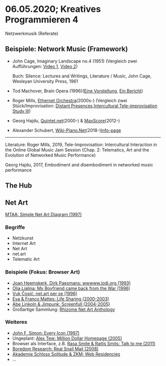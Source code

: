 # 06.05.2020; Kreatives Programmieren 4

Netzwerkmusik (Referate)

## Beispiele: Network Music (Framework)

* John Cage, Imaginary Landscape no.4 (1951) (Vergleich zwei Aufführungen: [Video 1](https://www.youtube.com/watch?v=A0BNsBlzQII), [Video 2](https://www.youtube.com/watch?v=9KWjnAHUzAU))

  Buch: Silence: Lectures and Writings, Literature / Music, John Cage, Wesleyan University Press, 1961
* Tod Machover, Brain Opera (1996)([Eine Vorstellung](https://www.youtube.com/watch?v=gpWU5a07g7s), [Ein Bericht](https://vimeo.com/7900562))
* Roger Mills, [Ethernet Orchestra](https://ethernetorchestra.net/)(2000s-) (Vergleich zwei Stück/Improvisation: [Distant Presences](https://www.youtube.com/watch?v=iKL3kzPaSXM),[Intercultural Tele-improvisation Study III](https://vimeo.com/128582160))
* Georg Hajdu, [Quintet.net](https://github.com/HfMT-ZM4/Quintet.net)(2000-) & [MaxScore](http://www.computermusicnotation.com/)(2012-)
* Alexander Schubert, [Wiki-Piano.Net](http://wiki-piano.net/)(2018-)[Info-page](http://wiki-piano.net/infos#notes)
---
Literature:
Roger Mills, 2019, Tele-Improvisation: Intercultural Interaction in the Online Global Music Jam Session (Chap. 2: Telematics, Art and the Evolution of Networked Music Performance)

Georg Hajdu, 2017, Embodiment and disembodiment in networked music performance

## The Hub

## Net Art

[MTAA: Simple Net Art Diagram (1997)](https://anthology.rhizome.org/simple-net-art-diagram)

### Begriffe

* Netzkunst
* Internet Art
* Net Art
* net.art
* Telematic Art

### Beispiele (Fokus: Browser Art)

* [Joan Heemskerk, Dirk Paesmans: wwwww.jodi.org (1993)](https://wwwww.jodi.org/)
* [Olia Lialina: My Boyfriend came back from the War (1996)](http://www.teleportacia.org/war/wara.htm)
* [Vuk Ćosić: net.art per se (1996)](https://sites.rhizome.org/anthology/net-art-per-se.html)
* [Eva & Franco Mattes: Life Sharing (2000-2003)](https://anthology.rhizome.org/life-sharing)
* [Abe Linkoln & Jimpunk: Screenfull (2004-2005)](https://anthology.rhizome.org/screenfull)
* Großartige Sammlung: [Rhizome Net Art Anthology](https://anthology.rhizome.org/)

### Weiteres

* [John F. Simon: Every Icon (1997)](http://www.numeral.com/appletsoftware/eicon.html)
* Ungeplant: [Alex Tew: Million Dollar Homepage (2005)](http://www.milliondollarhomepage.com/)
* Browser als Interface, z.B. [Rasa Smite & Raitis Smits: Talk to me (2011)](https://talktome.rixc.lv/)
* [Boredom Research: Real Snail Mail (2008)](https://www.realsnailmail.net/)
* [Akademie Schloss Solitude & ZKM: Web Residencies](https://zkm.de/de/projekt/web-residencies)
* ...
